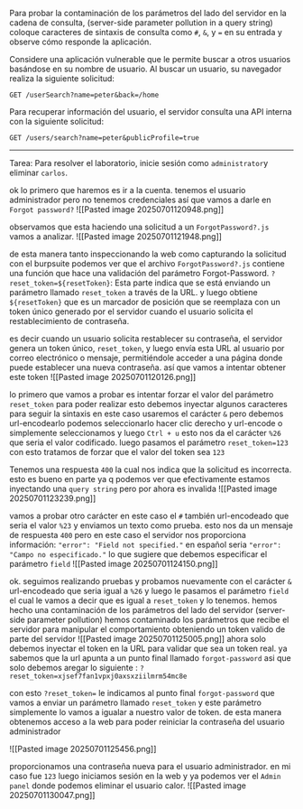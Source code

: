 Para probar la contaminación de los parámetros del lado del servidor en la cadena de consulta, (server-side parameter pollution in a query string) coloque caracteres de sintaxis de consulta como `#`, `&`, y `=` en su entrada y observe cómo responde la aplicación.

Considere una aplicación vulnerable que le permite buscar a otros usuarios basándose en su nombre de usuario. Al buscar un usuario, su navegador realiza la siguiente solicitud:

`GET /userSearch?name=peter&back=/home`

Para recuperar información del usuario, el servidor consulta una API interna con la siguiente solicitud:

`GET /users/search?name=peter&publicProfile=true`

------------------------------------------------------
Tarea: Para resolver el laboratorio, inicie sesión como `administrator`y eliminar `carlos`.


ok lo primero que haremos es ir a la cuenta. tenemos el usuario administrador pero no tenemos credenciales así que vamos a darle en `Forgot password?` 
![[Pasted image 20250701120948.png]]

observamos que esta haciendo una solicitud a un `ForgotPassword?.js` vamos a analizar.
![[Pasted image 20250701121948.png]]

de esta manera tanto inspeccionando la web como capturando la solicitud con el burpsuite podemos ver que el archivo `ForgotPassword?.js` contiene una función que hace una validación del parámetro Forgot-Password. `?reset_token=${resetToken}`: Esta parte indica que se está enviando un parámetro llamado `reset_token` a través de la URL. y luego obtiene  `${resetToken}` que es un marcador de posición que se reemplaza con un token único generado por el servidor cuando el usuario solicita el restablecimiento de contraseña.

es decir cuando un usuario solicita restablecer su contraseña, el servidor genera un token único,  `reset_token`, y luego envía esta URL al usuario por correo electrónico o mensaje, permitiéndole acceder a una página donde puede establecer una nueva contraseña. así que vamos a intentar obtener este token 
![[Pasted image 20250701120126.png]]

lo primero que vamos a probar es intentar forzar el valor del parámetro `reset_token` para poder realizar esto debemos inyectar algunos caracteres para seguir la sintaxis en este caso usaremos el carácter `&` pero debemos url-encodearlo podemos seleccionarlo hacer clic derecho y url-encode o simplemente seleccionamos y luego `Ctrl + u` esto nos da el carácter `%26` que seria el valor codificado. luego pasamos el parámetro `reset_token=123` con esto tratamos de forzar que el valor del token sea `123` 

Tenemos una respuesta `400` la cual nos indica que la solicitud es incorrecta. esto es bueno en parte ya q podemos ver que efectivamente estamos  inyectando una `query string` pero por ahora es invalida
![[Pasted image 20250701123239.png]]

vamos a probar otro carácter en este caso el `#` también url-encodeado que seria el valor `%23` y enviamos un texto como prueba. esto nos da un mensaje de respuesta `400` pero en este caso el servidor nos proporciona información: `"error": "Field not specified."` en español seria `"error": "Campo no especificado."` lo que sugiere que debemos especificar el parámetro `field`
![[Pasted image 20250701124150.png]]

ok. seguimos realizando pruebas y probamos nuevamente con el carácter `&` url-encodeado que seria igual a `%26` y luego le pasamos el parámetro `field` el cual le vamos a decir que es igual a `reset_token` y lo tenemos. hemos hecho una contaminación de los parámetros del lado del servidor (server-side parameter pollution) hemos contaminado los parámetros que recibe el servidor para manipular el comportamiento obteniendo un token valido de parte del servidor 
![[Pasted image 20250701125005.png]]
ahora solo debemos inyectar el token en la URL para validar que sea un token real. ya sabemos que la url apunta a un punto final llamado `forgot-password` asi que solo debemos aregar lo siguiente : `?reset_token=xjsef7fan1vpxj0axsxziilmrm54mc8e`

con esto `?reset_token=` le indicamos al punto final `forgot-password` que vamos a enviar un parámetro llamado `reset_token` y este parámetro simplemente lo vamos a igualar a nuestro valor de token. de esta manera obtenemos acceso a la web para poder reiniciar la contraseña del usuario administrador

![[Pasted image 20250701125456.png]]

proporcionamos una contraseña nueva para el usuario administrador. en mi caso fue `123` luego iniciamos sesión en la web y ya podemos ver el `Admin panel` donde podemos eliminar el usuario calor.
![[Pasted image 20250701130047.png]]